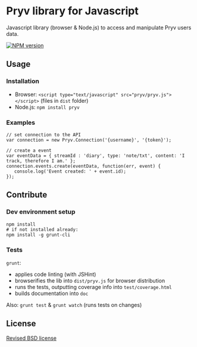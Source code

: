 # Pryv library for Javascript

Javascript library (browser & Node.js) to access and manipulate Pryv users data.

[![NPM version](https://badge.fury.io/js/pryv.png)](http://badge.fury.io/js/pryv)


## Usage

### Installation

- Browser: `<script type="text/javascript" src="pryv/pryv.js"></script>` (files in `dist` folder)
- Node.js: `npm install pryv`

### Examples

```
// set connection to the API
var connection = new Pryv.Connection('{username}', '{token}');

// create a event
var eventData = { streamId : 'diary', type: 'note/txt', content: 'I track, therefore I am.' };
connection.events.create(eventData, function(err, event) { 
   console.log('Event created: ' + event.id);
});
```

## Contribute

### Dev environment setup

```
npm install
# if not installed already:
npm install -g grunt-cli
```

### Tests

`grunt`:

- applies code linting (with JSHint)
- browserifies the lib into `dist/pryv.js` for browser distribution
- runs the tests, outputting coverage info into `test/coverage.html`
- builds documentation into `doc`

Also: `grunt test` & `grunt watch` (runs tests on changes)


## License

[Revised BSD license](https://github.com/pryv/documents/blob/master/license-bsd-revised.md)
